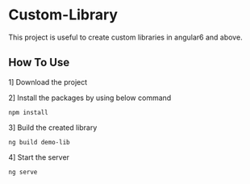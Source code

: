 # Custom-Library
  This project is useful to create custom libraries in angular6 and above.
  
## How To Use
  1] Download the project 
  
  2] Install the packages by using below command
  ```
  npm install
  ```
  3] Build the created library
  ```
  ng build demo-lib
  ```
  4] Start the server
  ```
  ng serve
  ```
  
